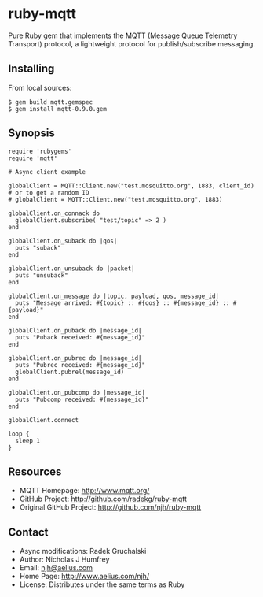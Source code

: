 ruby-mqtt
=========

Pure Ruby gem that implements the MQTT (Message Queue Telemetry Transport) protocol,
a lightweight protocol for publish/subscribe messaging.


Installing
----------

From local sources:

    $ gem build mqtt.gemspec
    $ gem install mqtt-0.9.0.gem


Synopsis
--------

    require 'rubygems'
    require 'mqtt'
    
    # Async client example
    
    globalClient = MQTT::Client.new("test.mosquitto.org", 1883, client_id)
    # or to get a random ID
    # globalClient = MQTT::Client.new("test.mosquitto.org", 1883)
    
    globalClient.on_connack do
      globalClient.subscribe( "test/topic" => 2 )
    end
    
    globalClient.on_suback do |qos|
      puts "suback"
    end
    
    globalClient.on_unsuback do |packet|
      puts "unsuback"
    end
    
    globalClient.on_message do |topic, payload, qos, message_id|
      puts "Message arrived: #{topic} :: #{qos} :: #{message_id} :: #{payload}"
    end
    
    globalClient.on_puback do |message_id|
      puts "Puback received: #{message_id}"
    end
    
    globalClient.on_pubrec do |message_id|
      puts "Pubrec received: #{message_id}"
      globalClient.pubrel(message_id)
    end
    
    globalClient.on_pubcomp do |message_id|
      puts "Pubcomp received: #{message_id}"
    end
    
    globalClient.connect
    
    loop {
      sleep 1
    }

Resources
---------

* MQTT Homepage: http://www.mqtt.org/
* GitHub Project: http://github.com/radekg/ruby-mqtt
* Original GitHub Project: http://github.com/njh/ruby-mqtt


Contact
-------

* Async modifications:    Radek Gruchalski
* Author:    Nicholas J Humfrey
* Email:     njh@aelius.com
* Home Page: http://www.aelius.com/njh/
* License:   Distributes under the same terms as Ruby
